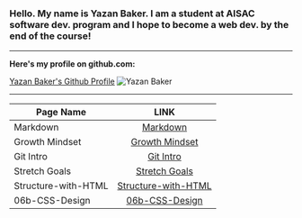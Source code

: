 
### Hello. My name is Yazan Baker. I am a student at AISAC software dev. program and I hope to become a web dev. by the end of the course!
---
__Here's my profile on github.com:__

[Yazan Baker's Github Profile](https://github.com/yazanbaker94) ![Yazan Baker](https://lh3.googleusercontent.com/x0UKNtJL_WaYipDFb237Qc7auhrCDEV1Qst00kSnmMWSuIyIS-u19i_LB4QmDdrgErN-zQ=s85)


---


| Page Name        | LINK       |
| ------------- |:-------------:|
| Markdown      | [Markdown](https://yazanbaker94.github.io/reading-notes/Markdown)|
| Growth Mindset     | [Growth Mindset](https://yazanbaker94.github.io/reading-notes/growth)|  
| Git Intro     | [Git Intro](https://yazanbaker94.github.io/reading-notes/gitintro)|  
| Stretch Goals     | [Stretch Goals](https://yazanbaker94.github.io/reading-notes/stretchinggoals)|  
| Structure-with-HTML     | [Structure-with-HTML](https://yazanbaker94.github.io/reading-notes/Structure-with-HTML)|  
| 06b-CSS-Design     | [06b-CSS-Design](https://yazanbaker94.github.io/reading-notes/06b-CSS-Design)|  

